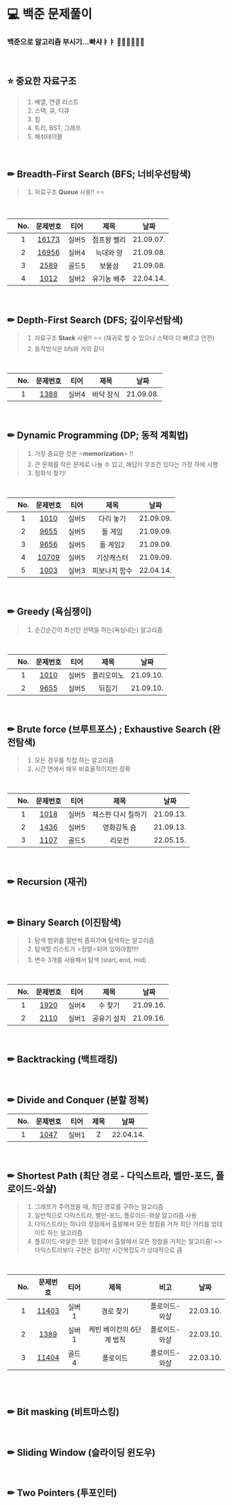 # 💻 백준 문제풀이
<h3> 백준으로 알고리즘 부시기...빠샤ㅑㅑ 👊🏻👊🏻👊🏻</h3>
</br>

## ⭐ 중요한 자료구조
> 1. 배열, 연결 리스트
> 2. 스택, 큐, 디큐
> 3. 힙
> 4. 트리, BST, 그래프
> 5. 해쉬테이블

<br/>

## ✏ Breadth-First Search (BFS; 너비우선탐색)
> 1. 자료구조 **Queue** 사용!! ⭐⭐
</br>

||No.|문제번호|티어|제목|날짜|
|:--:|:---:|:---:|:---:|:---:|:---:|
||1|<a href="https://github.com/ryusuz/algorithm/tree/master/backjoon/bfs/10709">16173</a>|실버5|점프왕 쩰리|21.09.07.|
||2|<a href="https://github.com/ryusuz/algorithm/tree/master/backjoon/bfs/16956/">16956</a>|실버4|늑대와 양|21.09.08.|
||3|<a href="https://github.com/ryusuz/algorithm/tree/master/backjoon/bfs/2589/">2589</a>|골드5|보물섬|21.09.08.|
||4|<a href="https://github.com/ryusuz/algorithm/tree/master/backjoon/bfs/1012/">1012</a>|실버2|유기농 배추|22.04.14.|

</br>

## ✏ Depth-First Search (DFS; 깊이우선탐색)
> 1. 자료구조 **Stack** 사용!! ⭐⭐ (재귀로 할 수 있으나 스택이 더 빠르고 안전)
> 2. 동작방식은 bfs와 거의 같다
</br>

||No.|문제번호|티어|제목|날짜|
|:---:|:---:|:---:|:---:|:---:|:---:|
||1|<a href="https://github.com/ryusuz/algorithm/tree/master/backjoon/dfs/1388/">1388</a>|실버4|바닥 장식|21.09.08.|

</br>

## ✏ Dynamic Programming (DP; 동적 계획법)
> 1. 가장 중요한 것은 ⭐**memorization**⭐ !!
> 2. 큰 문제를 작은 문제로 나눌 수 있고, 해답이 무조건 있다는 가정 하에 시행
> 3. 점화식 찾기!
</br>

||No.|문제번호|티어|제목|날짜|
|:---:|:---:|:---:|:---:|:---:|:---:|
||1|<a href="https://github.com/ryusuz/algorithm/tree/master/backjoon/dp/1010/">1010</a>|실버5|다리 놓기|21.09.09.|
||2|<a href="https://github.com/ryusuz/algorithm/tree/master/backjoon/dp/9655/">9655</a>|실버5|돌 게임|21.09.09.|
||3|<a href="https://github.com/ryusuz/algorithm/tree/master/backjoon/dp/9656/">9656</a>|실버5|돌 게임2|21.09.09.|
||4|<a href="https://github.com/ryusuz/algorithm/tree/master/backjoon/dp/10709/">10709</a>|실버5|기상캐스터|21.09.09.|
||5|<a href="https://github.com/ryusuz/algorithm/tree/master/backjoon/dp/1003/">1003</a>|실버3|피보나치 함수|22.04.14.|

</br>

## ✏ Greedy (욕심쟁이)
  > 1. 순간순간이 최선인 선택을 하는(욕심내는) 알고리즘
</br>

||No.|문제번호|티어|제목|날짜|
|:---:|:---:|:---:|:---:|:---:|:---:|
||1|<a href="https://github.com/ryusuz/algorithm/tree/master/backjoon/greedy/1343/">1010</a>|실버5|폴리오미노|21.09.10.|
||2|<a href="https://github.com/ryusuz/algorithm/tree/master/backjoon/greedy/1789/">9655</a>|실버5|뒤집기|21.09.10.|

</br>

## ✏ Brute force (브루트포스) ; Exhaustive Search (완전탐색)
> 1. 모든 경우를 직접 하는 알고리즘
> 2. 시간 면에서 매우 비효율적이지만 정확
</br>

||No.|문제번호|티어|제목|날짜|
|:---:|:---:|:---:|:---:|:---:|:---:|
||1|<a href="https://github.com/ryusuz/algorithm/tree/master/backjoon/brute/1018/">1018</a>|실버5|체스판 다시 칠하기|21.09.13.|
||2|<a href="https://github.com/ryusuz/algorithm/tree/master/backjoon/brute/1436/">1436</a>|실버5|영화감독 숌|21.09.13.|
||3|<a href="https://github.com/ryusuz/algorithm/tree/master/backjoon/brute/1107/">1107</a>|골드5|리모컨|22.05.15.|

</br>

## ✏ Recursion (재귀)

</br>

## ✏ Binary Search (이진탐색)
> 1. 탐색 범위를 절반씩 좁혀가며 탐색하는 알고리즘
> 2. 탐색할 리스트가 ⭐정렬⭐되어 있어야함!!!!
> 3. 변수 3개를 사용해서 탐색 (start, end, mid)
</br>

||No.|문제번호|티어|제목|날짜|
|:---:|:---:|:---:|:---:|:---:|:---:|
||1|<a href="https://github.com/ryusuz/algorithm/tree/master/backjoon//bs/1920/">1920</a>|실버4|수 찾기|21.09.16.|
||2|<a href="https://github.com/ryusuz/algorithm/tree/master/backjoon/bs/2110/">2110</a>|실버1|공유기 설치|21.09.16.|
</br>

## ✏ Backtracking (백트래킹)

</br>

## ✏ Divide and Conquer (분할 정복)
||No.|문제번호|티어|제목|날짜|
|:---:|:---:|:---:|:---:|:---:|:---:|
||1|<a href="https://github.com/ryusuz/algorithm/tree/master/backjoon/dc/1074">1047</a>|실버1|Z|22.04.14.|
</br>

## ✏ Shortest Path (최단 경로 - 다익스트라, 벨만-포드, 플로이드-와샬)
> 1. 그래프가 주어졌을 때, 최단 경로를 구하는 알고리즘
> 2. 일반적으로 다익스트라, 벨만-포드, 플로이드-와샬 알고리즘 사용
> 3. 다익스트라는 하나의 정점에서 출발해서 모든 정점을 거쳐 최단 거리를 업데이트 하는 알고리즘
> 4. 플로이드-와샬은 모든 정점에서 출발해서 모든 정점을 거치는 알고리즘! => 다익스트라보다 구현은 쉽지만 시간복잡도가 상대적으로 큼
</br>

||No.|문제번호|티어|제목|비고|날짜|
|:---:|:---:|:---:|:---:|:---:|:---:|:---:|
||1|<a href="https://github.com/ryusuz/algorithm/tree/master/backjoon//shortest-path/11403/">11403</a>|실버1|경로 찾기|플로이드-와샬|22.03.10.|
||2|<a href="https://github.com/ryusuz/algorithm/tree/master/backjoon//shortest-path/1389/">1389</a>|실버1|케빈 베이컨의 6단계 법칙|플로이드-와샬|22.03.10.|
||3|<a href="https://github.com/ryusuz/algorithm/tree/master/backjoon//shortest-path/11404/">11404</a>|골드4|플로이드|플로이드-와샬|22.03.10.|

</br>
</br>

## ✏ Bit masking (비트마스킹)

</br>

## ✏ Sliding Window (슬라이딩 윈도우)

</br>

## ✏ Two Pointers (투포인터)

